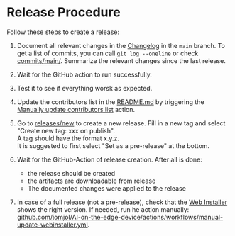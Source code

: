 # Release Procedure
Follow these steps to create a release:

1. Document all relevant changes in the [Changelog](https://github.com/jomjol/AI-on-the-edge-device/blob/rolling/Changelog.md) in the `main` branch.
   To get a list of commits, you can call `git log --oneline` or check [commits/main/](https://github.com/jomjol/AI-on-the-edge-device-docs/commits/main/). Summarize the relevant changes since the last release.
1. Wait for the GitHub action to run successfully.
1. Test it to see if everything worsk as expected.
1. Update the contributors list in the [README.md](https://github.com/jomjol/AI-on-the-edge-device7README.md) by triggering the [Manually update contributors list](https://github.com/jomjol/AI-on-the-edge-device/actions/workflows/manual-update-contributors-list.yaml) action.
1. Go to [releases/new](https://github.com/jomjol/AI-on-the-edge-device/releases/new) to create a new release.
   Fill in a new tag and select "Create new tag: xxx on publish".   
   A tag should have the format x.y.z.   
   It is suggested to first select "Set as a pre-release" at the bottom.
 
1. Wait for the GitHub-Action of release creation. After all is done:
    * the release should be created
    * the artifacts are downloadable from release 
    * The documented changes were applied to the release
1. In case of a full release (not a pre-release), check that the [Web Installer](https://jomjol.github.io/AI-on-the-edge-device) shows the right version. If needed, run he action manually: [github.com/jomjol/AI-on-the-edge-device/actions/workflows/manual-update-webinstaller.yml](https://github.com/jomjol/AI-on-the-edge-device/actions/workflows/manual-update-webinstaller.yml).
